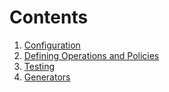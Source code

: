 # Contents

1. [Configuration](./configuration.md)
2. [Defining Operations and Policies](./defining_operations_and_policies.md)
3. [Testing](./testing.md)
4. [Generators](./generators.md)
